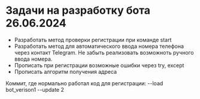 # Задачи на разработку бота 26.06.2024

- Разработать метод проверки регистрации при команде start
- Разработать метод для автоматического ввода номера телефона через контакт Telegram. Не забыть реализовать возможноть ручного ввода номера.
- Прописать при регистрации возможные ошибки через try, except
- Прописать алгоритм получения адреса

Коммит, где нормально работал код для регистрации:
--load bot_verison1 --update 2
